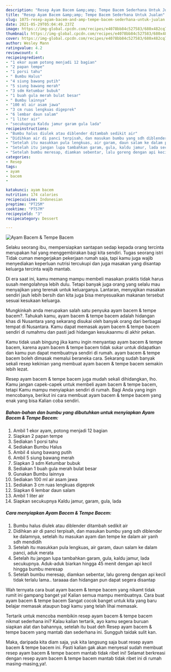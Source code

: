 ```yaml
---
description: "Resep Ayam Bacem &amp;amp; Tempe Bacem Sederhana Untuk Jualan"
title: "Resep Ayam Bacem &amp;amp; Tempe Bacem Sederhana Untuk Jualan"
slug: 1075-resep-ayam-bacem-and-amp-tempe-bacem-sederhana-untuk-jualan
date: 2021-05-29T05:04:49.237Z
image: https://img-global.cpcdn.com/recipes/e4078bb84c527583/680x482cq70/ayam-bacem-tempe-bacem-foto-resep-utama.jpg
thumbnail: https://img-global.cpcdn.com/recipes/e4078bb84c527583/680x482cq70/ayam-bacem-tempe-bacem-foto-resep-utama.jpg
cover: https://img-global.cpcdn.com/recipes/e4078bb84c527583/680x482cq70/ayam-bacem-tempe-bacem-foto-resep-utama.jpg
author: Wesley Mann
ratingvalue: 4.2
reviewcount: 4
recipeingredient:
- "1 ekor ayam potong menjadi 12 bagian"
- "2 papan tempe"
- "1 porsi tahu"
- " Bumbu Halus"
- "4 siung bawang putih"
- "5 siung bawang merah"
- "3 sdm Ketumbar bubuk"
- "1 buah gula merah bulat besar"
- " Bumbu lainnya"
- "100 ml air asam jawa"
- "3 cm ruas lengkuas digeprek"
- "6 lembar daun salam"
- "1 liter air"
- "secukupnya Kaldu jamur garam gula lada"
recipeinstructions:
- "Bumbu halus diulek atau diblender ditambah sedikit air"
- "Didihkan air di panci terpisah, dan masukan bumbu yang sdh diblender ke dalamnya, setelah itu masukan ayam dan tempe ke dalam air yanh sdh mendidih"
- "Setelah itu masukkan pula lengkuas, air garam, daun salam ke dalam panci, aduk merata"
- "Setelah itu jangan lupa tambahkan garam, gula, kaldu jamur, lada secukupnya. Aduk-aduk biarkan hingga 45 menit dengan api kecil hingga bumbu meresap"
- "Setelah bumbu meresap, diamkan sebentar, lalu goreng dengan api kecil tidak terlalu lama.. taraaaa dan hidangan pun dapat segera disantap"
categories:
- Resep
tags:
- ayam
- bacem
- 

katakunci: ayam bacem  
nutrition: 174 calories
recipecuisine: Indonesian
preptime: "PT25M"
cooktime: "PT57M"
recipeyield: "3"
recipecategory: Dessert

---
```



![Ayam Bacem &amp; Tempe Bacem](https://img-global.cpcdn.com/recipes/e4078bb84c527583/680x482cq70/ayam-bacem-tempe-bacem-foto-resep-utama.jpg)

Selaku seorang ibu, mempersiapkan santapan sedap kepada orang tercinta merupakan hal yang menggembirakan bagi kita sendiri. Tugas seorang istri Tidak cuman mengerjakan pekerjaan rumah saja, tapi kamu juga wajib menyediakan keperluan nutrisi tercukupi dan juga masakan yang disantap keluarga tercinta wajib mantab.

Di era  saat ini, kamu memang mampu membeli masakan praktis tidak harus susah mengolahnya lebih dulu. Tetapi banyak juga orang yang selalu mau menyajikan yang terenak untuk keluarganya. Lantaran, menyajikan masakan sendiri jauh lebih bersih dan kita juga bisa menyesuaikan makanan tersebut sesuai kesukaan keluarga. 



Mungkinkah anda merupakan salah satu penyuka ayam bacem &amp; tempe bacem?. Tahukah kamu, ayam bacem &amp; tempe bacem adalah hidangan khas di Nusantara yang sekarang disukai oleh banyak orang dari berbagai tempat di Nusantara. Kamu dapat memasak ayam bacem &amp; tempe bacem sendiri di rumahmu dan pasti jadi hidangan kesukaanmu di akhir pekan.

Kamu tidak usah bingung jika kamu ingin menyantap ayam bacem &amp; tempe bacem, karena ayam bacem &amp; tempe bacem tidak sukar untuk didapatkan dan kamu pun dapat membuatnya sendiri di rumah. ayam bacem &amp; tempe bacem boleh dimasak memalui beraneka cara. Sekarang sudah banyak sekali resep kekinian yang membuat ayam bacem &amp; tempe bacem semakin lebih lezat.

Resep ayam bacem &amp; tempe bacem juga mudah sekali dihidangkan, lho. Kamu jangan capek-capek untuk membeli ayam bacem &amp; tempe bacem, tetapi Kamu mampu menyiapkan sendiri di rumah. Bagi Anda yang ingin mencobanya, berikut ini cara membuat ayam bacem &amp; tempe bacem yang enak yang bisa Kalian coba sendiri.

<!--inarticleads1-->

##### Bahan-bahan dan bumbu yang dibutuhkan untuk menyiapkan Ayam Bacem &amp; Tempe Bacem:

1. Ambil 1 ekor ayam, potong menjadi 12 bagian
1. Siapkan 2 papan tempe
1. Sediakan 1 porsi tahu
1. Sediakan  Bumbu Halus
1. Ambil 4 siung bawang putih
1. Ambil 5 siung bawang merah
1. Siapkan 3 sdm Ketumbar bubuk
1. Sediakan 1 buah gula merah bulat besar
1. Gunakan  Bumbu lainnya
1. Sediakan 100 ml air asam jawa
1. Sediakan 3 cm ruas lengkuas digeprek
1. Siapkan 6 lembar daun salam
1. Ambil 1 liter air
1. Siapkan secukupnya Kaldu jamur, garam, gula, lada




<!--inarticleads2-->

##### Cara menyiapkan Ayam Bacem &amp; Tempe Bacem:

1. Bumbu halus diulek atau diblender ditambah sedikit air
1. Didihkan air di panci terpisah, dan masukan bumbu yang sdh diblender ke dalamnya, setelah itu masukan ayam dan tempe ke dalam air yanh sdh mendidih
1. Setelah itu masukkan pula lengkuas, air garam, daun salam ke dalam panci, aduk merata
1. Setelah itu jangan lupa tambahkan garam, gula, kaldu jamur, lada secukupnya. Aduk-aduk biarkan hingga 45 menit dengan api kecil hingga bumbu meresap
1. Setelah bumbu meresap, diamkan sebentar, lalu goreng dengan api kecil tidak terlalu lama.. taraaaa dan hidangan pun dapat segera disantap




Wah ternyata cara buat ayam bacem &amp; tempe bacem yang nikamt tidak rumit ini gampang banget ya! Kalian semua mampu membuatnya. Cara buat ayam bacem &amp; tempe bacem Sangat cocok banget untuk kita yang baru belajar memasak ataupun bagi kamu yang telah lihai memasak.

Tertarik untuk mencoba membikin resep ayam bacem &amp; tempe bacem nikmat sederhana ini? Kalau kalian tertarik, ayo kamu segera buruan siapkan alat dan bahannya, setelah itu buat deh Resep ayam bacem &amp; tempe bacem yang mantab dan sederhana ini. Sungguh taidak sulit kan. 

Maka, daripada kita diam saja, yuk kita langsung saja buat resep ayam bacem &amp; tempe bacem ini. Pasti kalian gak akan menyesal sudah membuat resep ayam bacem &amp; tempe bacem mantab tidak ribet ini! Selamat berkreasi dengan resep ayam bacem &amp; tempe bacem mantab tidak ribet ini di rumah masing-masing,ya!.

